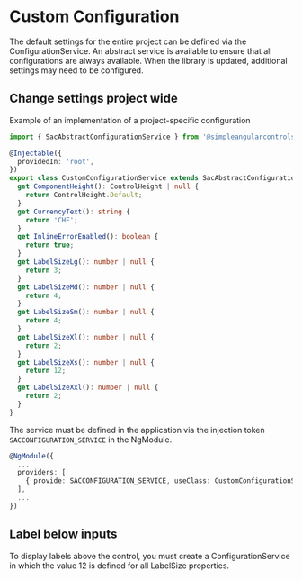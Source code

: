 # Custom Configuration

The default settings for the entire project can be defined via the ConfigurationService. An abstract service is available to ensure that all configurations are always available. When the library is updated, additional settings may need to be configured.

## Change settings project wide

Example of an implementation of a project-specific configuration

```typescript
import { SacAbstractConfigurationService } from '@simpleangularcontrols/sac-common';

@Injectable({
  providedIn: 'root',
})
export class CustomConfigurationService extends SacAbstractConfigurationService {
  get ComponentHeight(): ControlHeight | null {
    return ControlHeight.Default;
  }
  get CurrencyText(): string {
    return 'CHF';
  }
  get InlineErrorEnabled(): boolean {
    return true;
  }
  get LabelSizeLg(): number | null {
    return 3;
  }
  get LabelSizeMd(): number | null {
    return 4;
  }
  get LabelSizeSm(): number | null {
    return 4;
  }
  get LabelSizeXl(): number | null {
    return 2;
  }
  get LabelSizeXs(): number | null {
    return 12;
  }
  get LabelSizeXxl(): number | null {
    return 2;
  }
}
```

The service must be defined in the application via the injection token `SACCONFIGURATION_SERVICE` in the NgModule.

```typescript
@NgModule({
  ...
  providers: [
    { provide: SACCONFIGURATION_SERVICE, useClass: CustomConfigurationService },
  ],
  ...
})
```

## Label below inputs

To display labels above the control, you must create a ConfigurationService in which the value 12 is defined for all LabelSize properties.
